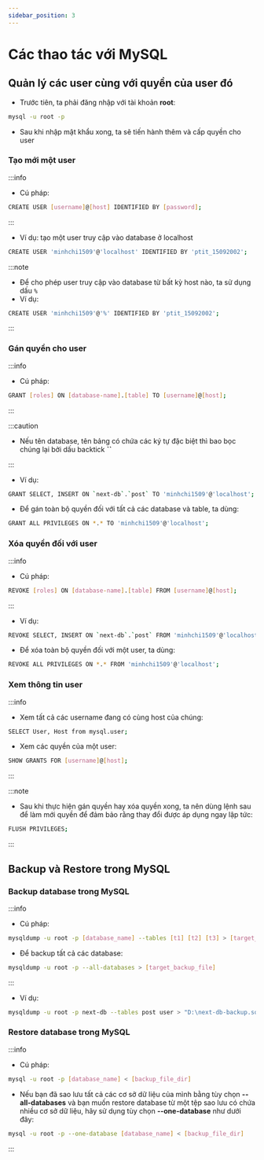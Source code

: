 ```yaml
---
sidebar_position: 3
---
```


# Các thao tác với MySQL

## Quản lý các user cùng với quyền của user đó

- Trước tiên, ta phải đăng nhập với tài khoản **root**:

```bash
mysql -u root -p
```

- Sau khi nhập mật khẩu xong, ta sẽ tiến hành thêm và cấp quyền cho user

### Tạo mới một user

:::info

- Cú pháp:

```bash
CREATE USER [username]@[host] IDENTIFIED BY [password];
```

:::

- Ví dụ: tạo một user truy cập vào database ở localhost

```bash
CREATE USER 'minhchi1509'@'localhost' IDENTIFIED BY 'ptit_15092002';
```

:::note

- Để cho phép user truy cập vào database từ bất kỳ host nào, ta sử dụng dấu `%`
- Ví dụ:

```bash
CREATE USER 'minhchi1509'@'%' IDENTIFIED BY 'ptit_15092002';
```

:::

### Gán quyền cho user

:::info

- Cú pháp:

```bash
GRANT [roles] ON [database-name].[table] TO [username]@[host];
```

:::

:::caution

- Nếu tên database, tên bảng có chứa các ký tự đặc biệt thì bao bọc chúng lại bởi dấu backtick **``**

:::

- Ví dụ:

```bash
GRANT SELECT, INSERT ON `next-db`.`post` TO 'minhchi1509'@'localhost';
```

- Để gán toàn bộ quyền đối với tất cả các database và table, ta dùng:

```bash
GRANT ALL PRIVILEGES ON *.* TO 'minhchi1509'@'localhost';
```

### Xóa quyền đối với user

:::info

- Cú pháp:

```bash
REVOKE [roles] ON [database-name].[table] FROM [username]@[host];
```

:::

- Ví dụ:

```bash
REVOKE SELECT, INSERT ON `next-db`.`post` FROM 'minhchi1509'@'localhost';
```

- Để xóa toàn bộ quyền đối với một user, ta dùng:

```bash
REVOKE ALL PRIVILEGES ON *.* FROM 'minhchi1509'@'localhost';
```

### Xem thông tin user

:::info

- Xem tất cả các username đang có cùng host của chúng:

```bash
SELECT User, Host from mysql.user;
```

- Xem các quyền của một user:

```bash
SHOW GRANTS FOR [username]@[host];
```

:::

:::note

- Sau khi thực hiện gán quyền hay xóa quyền xong, ta nên dùng lệnh sau để làm mới quyền để đảm bảo rằng thay đổi được áp dụng ngay lập tức:

```bash
FLUSH PRIVILEGES;
```

:::

## Backup và Restore trong MySQL

### Backup database trong MySQL

:::info

- Cú pháp:

```bash
mysqldump -u root -p [database_name] --tables [t1] [t2] [t3] > [target_backup_file]
```

- Để backup tất cả các database:

```bash
mysqldump -u root -p --all-databases > [target_backup_file]
```

:::

- Ví dụ:

```bash
mysqldump -u root -p next-db --tables post user > "D:\next-db-backup.sql"
```

### Restore database trong MySQL

:::info

- Cú pháp:

```bash
mysql -u root -p [database_name] < [backup_file_dir]
```

- Nếu bạn đã sao lưu tất cả các cơ sở dữ liệu của mình bằng tùy chọn **--all-databases** và bạn muốn restore database từ một tệp sao lưu có chứa nhiều cơ sở dữ liệu, hãy sử dụng tùy chọn **--one-database** như dưới đây:

```bash
mysql -u root -p --one-database [database_name] < [backup_file_dir]
```

:::

